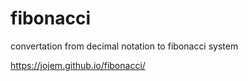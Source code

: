 # fibonacci
convertation from decimal notation to fibonacci system

https://jojem.github.io/fibonacci/
